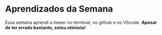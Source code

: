 # Aprendizados da Semana
Essa semana aprendi a mexer no terminal, no github e no VScode.
**Apesar de ter errado bastante, estou otimista!**